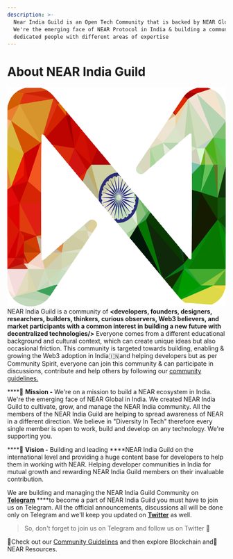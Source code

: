 ```yaml
---
description: >-
  Near India Guild is an Open Tech Community that is backed by NEAR Global.
  We're the emerging face of NEAR Protocol in India & building a community of
  dedicated people with different areas of expertise
---
```


# About NEAR India Guild

 ![](../.gitbook/assets/near-single.png) NEAR India Guild is a community of **&lt;developers, founders, designers, researchers, builders, thinkers, curious observers, Web3 believers, and market participants with a common interest in building a new future with decentralized technologies/&gt;** Everyone comes from a different educational background and cultural context, which can create unique ideas but also occasional friction.
 This community is targeted towards building, enabling & growing the Web3 adoption in India🇮🇳and helping developers but as per Community Spirit, everyone can join this community & can participate in discussions, contribute and help others by following our [community guidelines.](community-guidelines.md)

\*\*\*\*🎯 **Mission -** We're on a mission to build a NEAR ecosystem in India. We're the emerging face of NEAR Global in India. We created NEAR India Guild to cultivate, grow, and manage the NEAR India community. All the members of the NEAR India Guild are helping to spread awareness of NEAR in a different direction. We believe in "Diversity In Tech" therefore every single member is open to work, build and develop on any technology. We're supporting you.

\*\*\*\*🏁 **Vision -** Building and leading ****NEAR India Guild on the international level and providing a huge content base for developers to help them in working with NEAR.  Helping developer communities in India for mutual growth and rewarding NEAR India Guild members on their invaluable contribution.

We are building and managing the NEAR India Guild Community on [**Telegram**](https://t.me/cryptonear_in) ****to become a part of NEAR India Guild you must have to join us on Telegram. All the official announcements, discussions all will be done only on Telegram and we'll keep you updated on [**Twitter**](https://twitter.com/NEARProtocol_IN) as well. 

> So, don't forget to join us on Telegram and follow us on Twitter 🥳

📌Check out our [Community Guidelines](community-guidelines.md) and then explore Blockchain and🌈 NEAR Resources. 

